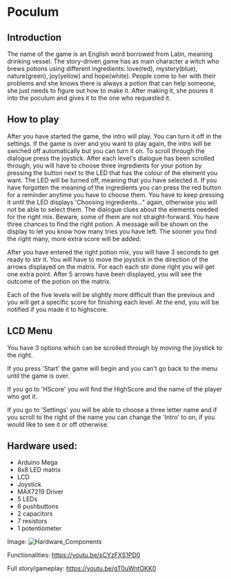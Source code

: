 # Poculum

## Introduction
The name of the game is an English word borrowed from Latin, meaning drinking vessel. The story-driven game has as main character a
witch who brews potions using different ingredients: love(red), mystery(blue), nature(green), joy(yellow) and hope(white). People come to her with their problems and she knows there is always a potion that can help someone, she just needs to figure out how to make it. After making it, she poures it into the poculum and gives it to the one who requested it.

## How to play
After you have started the game, the intro will play. You can turn it off in the settings. If the game is over and you want to play again, the intro will be swiched off automatically but you can turn it on. To scroll through the dialogue press the joystick. After each level's dialogue has been scrolled through, you will have to choose three ingredients for your potion by pressing the button next to the LED that has the colour of the element you want. The LED will be turned off, meaning that you have selected it. If you have forgotten the meaning of the ingredients you can press the red button for a reminder anytime you have to choose them.
You have to keep pressing it until the LED displays 'Choosing ingredients..." again, otherwise you will not be able to select them. The dialogue clues about the elements needed for the right mix. Beware, some of them are not straight-forward. You have three chances to find the right potion. A message will be shown on the display to let you know how many tries you have left. The sooner you find the right many, more extra score will be added. 

After you have entered the right potion mix, you will have 3 seconds to get ready to stir it. You will have to move the joystick in the direction of the arrows displayed on the matrix. For each each stir done right you will get one extra point. After 5 arrows have been displayed, you will see the outcome of the potion on the matrix. 

Each of the five levels will be slightly more difficult than the previous and you will get a specific score for finishing each level. At the end, you will be notified if you made it to highscore.


## LCD Menu
You have 3 options which can be scrolled through by moving the joystick to the right. 

If you press 'Start' the game will begin and you can't go back to the menu until the game is over.

If you go to 'HScore' you will find the HighScore and the name of the player who got it.

If you go to 'Settings' you will be able to choose a three letter name and if you scroll to the right of the name you can change the 'Intro' to on, if you would like to see it or off otherwise.

## Hardware used:
- Arduino Mega
- 8x8 LED matrix
- LCD
- Joystick
- MAX7219 Driver
- 5 LEDs
- 6 pushbuttons
- 2 capacitors
- 7 resistors
- 1 potentiometer

Image:
![Hardware_Components](https://i.ibb.co/cJQ2m8y/Whats-App-Image-2019-12-21-at-16-33-34.jpg)

Functionalities:
https://youtu.be/sCYzFXS1PD0

Full story/gameplay:
https://youtu.be/gT0uWntOKK0
